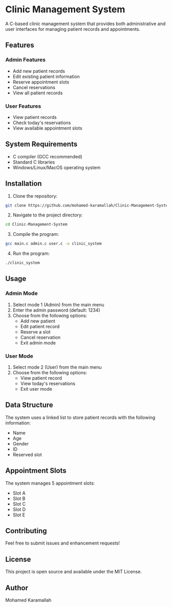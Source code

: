 # Clinic Management System

A C-based clinic management system that provides both administrative and user interfaces for managing patient records and appointments.

## Features

### Admin Features
- Add new patient records
- Edit existing patient information
- Reserve appointment slots
- Cancel reservations
- View all patient records

### User Features
- View patient records
- Check today's reservations
- View available appointment slots

## System Requirements
- C compiler (GCC recommended)
- Standard C libraries
- Windows/Linux/MacOS operating system

## Installation

1. Clone the repository:
```bash
git clone https://github.com/mohamed-karamallah/Clinic-Management-System.git
```

2. Navigate to the project directory:
```bash
cd Clinic-Management-System
```

3. Compile the program:
```bash
gcc main.c admin.c user.c -o clinic_system
```

4. Run the program:
```bash
./clinic_system
```

## Usage

### Admin Mode
1. Select mode 1 (Admin) from the main menu
2. Enter the admin password (default: 1234)
3. Choose from the following options:
   - Add new patient
   - Edit patient record
   - Reserve a slot
   - Cancel reservation
   - Exit admin mode

### User Mode
1. Select mode 2 (User) from the main menu
2. Choose from the following options:
   - View patient record
   - View today's reservations
   - Exit user mode

## Data Structure
The system uses a linked list to store patient records with the following information:
- Name
- Age
- Gender
- ID
- Reserved slot

## Appointment Slots
The system manages 5 appointment slots:
- Slot A
- Slot B
- Slot C
- Slot D
- Slot E

## Contributing
Feel free to submit issues and enhancement requests!

## License
This project is open source and available under the MIT License.

## Author
Mohamed Karamallah 